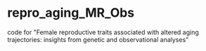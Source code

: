 # repro_aging_MR_Obs
code for "Female reproductive traits associated with altered aging trajectories: insights from genetic and observational analyses"
